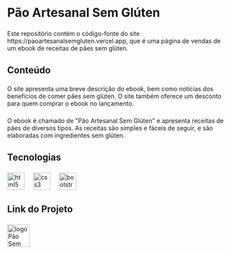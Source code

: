 <h1 align="left">Pão Artesanal Sem Glúten</h1>

###

<p align="left">Este repositório contém o código-fonte do site https://paoartesanalsemgluten.vercel.app, que é uma página de vendas de um ebook de receitas de pães sem glúten.</p>

###

<h2 align="left">Conteúdo</h2>

###

<p align="left">O site apresenta uma breve descrição do ebook, bem como notícias dos benefícios de comer pães sem glúten. O site também oferece um desconto para quem comprar o ebook no lançamento.</p>

###

<p align="left">O ebook é chamado de "Pão Artesanal Sem Glúten" e apresenta receitas de pães de diversos tipos. As receitas são simples e fáceis de seguir, e são elaboradas com ingredientes sem glúten.</p>

###

<h2 align="left">Tecnologias</h2>

###

<div align="left">
  <img src="https://cdn.jsdelivr.net/gh/devicons/devicon/icons/html5/html5-original.svg" height="40" alt="html5 logo"  />
  <img width="12" />
  <img src="https://cdn.jsdelivr.net/gh/devicons/devicon/icons/css3/css3-original.svg" height="40" alt="css3 logo"  />
  <img width="12" />
  <img src="https://cdn.jsdelivr.net/gh/devicons/devicon/icons/bootstrap/bootstrap-original.svg" height="40" alt="bootstrap logo"  />
</div>

###

<h2 align="left">Link do Projeto</h2>

###

<div align="left">
  <a href="https://paoartesanalsemgluten.vercel.app" target="_blank">
    <img src="https://paoartesanalsemgluten.vercel.app/Imagens/logo/logoPaoSemGluten.png" width="52" height="52" alt="logo Pão Sem Glúten"  />
  </a>
</div>

###
